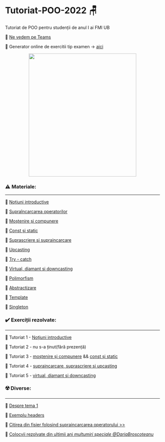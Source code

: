 # Tutoriat-POO-2022 :chair:
Tutoriat de POO pentru studenții de anul I ai FMI UB 


:triangular_flag_on_post: [Ne vedem pe Teams](https://teams.microsoft.com/l/channel/19%3a22Ok1VmJIxmzNeqzA64FfRKxWmWkKUnGh7NVZjTIPy81%40thread.tacv2/General?groupId=dabce7fe-8583-42af-b340-da55293f8769&tenantId=08a1a72f-fecd-4dae-8cec-471a2fb7c2f1)

:triangular_flag_on_post: Generator online de exercitii tip examen -> [aici](https://problemeoop.herokuapp.com/?fbclid=IwAR3MFg2C2s-IIIOJaWW3KbV9uHIQ6BmhFx-k7OS1mCYnSpYdG9Zto7Tld-w)

<p align="center">
<img src="https://user-images.githubusercontent.com/61749814/155836441-58878439-f0f7-4e06-958f-e77d265a3e80.jpg" width="350" height="400" />
</p>

### :warning: Materiale:

<hr />

:large_orange_diamond: [Noțiuni introductive](https://github.com/DimaOanaTeodora/Tutoriat-POO-2022/blob/main/Teorie/Notiuni%20introductiive.pdf)

:large_orange_diamond: [Supraîncarcarea operatorilor](https://github.com/DimaOanaTeodora/Tutoriat-POO-2022/blob/main/Teorie/Supraincarcarea%20operatorilor.pdf)

:large_orange_diamond: [Moștenire și compunere](https://github.com/DimaOanaTeodora/Tutoriat-POO-2022/blob/main/Teorie/Mostenire%20si%20compunere.pdf)

:large_orange_diamond: [Const și static](https://github.com/DimaOanaTeodora/Tutoriat-POO-2022/blob/main/Teorie/Const%20si%20static.pdf)

:large_orange_diamond: [Suprascriere si supraincarcare](https://github.com/DimaOanaTeodora/Tutoriat-POO-2022/blob/main/Teorie/Suprascriere%20si%20supraincarcare.pdf)

:large_orange_diamond: [Upcasting](https://github.com/DimaOanaTeodora/Tutoriat-POO-2022/blob/main/Teorie/Upcasting.pdf)

:large_orange_diamond: [Try - catch](https://github.com/DimaOanaTeodora/Tutoriat-POO-2022/blob/main/Teorie/Try-catch.pdf)

:large_orange_diamond: [Virtual, diamant si downcasting](https://github.com/DimaOanaTeodora/Tutoriat-POO-2022/blob/main/Teorie/Virtual%2C%20diamant%20si%20downcasting.pdf)

:large_orange_diamond: [Polimorfism](https://github.com/DimaOanaTeodora/Tutoriat-POO-2022/blob/main/Teorie/Polimorfism.pdf)

:large_orange_diamond: [Abstractizare](https://github.com/DimaOanaTeodora/Tutoriat-POO-2022/blob/main/Teorie/Abstractizare.pdf)

:large_orange_diamond: [Template](https://github.com/DimaOanaTeodora/Tutoriat-POO-2022/blob/main/Teorie/Template.pdf)

:large_orange_diamond: [Singleton](https://github.com/DimaOanaTeodora/Tutoriat-POO-2022/blob/main/Teorie/Singleton.pdf)

### :heavy_check_mark: Exerciții rezolvate:

<hr />

:large_blue_diamond: Tutoriat 1 - [Noțiuni introductive](https://github.com/DimaOanaTeodora/Tutoriat-POO-2022/blob/main/Exercitii/T1.md)

:large_blue_diamond: Tutoriat 2 - nu s-a ținut(fără prezență)

:large_blue_diamond: Tutoriat 3 - [moștenire și compunere](https://github.com/DimaOanaTeodora/Tutoriat-POO-2022/blob/main/Exercitii/T3%201.md) && [const și static](https://github.com/DimaOanaTeodora/Tutoriat-POO-2022/blob/main/Exercitii/T3%202.md)

:large_blue_diamond: Tutoriat 4 - [supraincarcare, suprascriere si upcasting](https://github.com/DimaOanaTeodora/Tutoriat-POO-2022/blob/main/Exercitii/T4.md) 

:large_blue_diamond: Tutoriat 5 - [virtual, diamant si downcasting](https://github.com/DimaOanaTeodora/Tutoriat-POO-2022/blob/main/Exercitii/T5.md)

### :radioactive: Diverse:

<hr />

:diamond_shape_with_a_dot_inside:	[Despre tema 1](https://github.com/DimaOanaTeodora/Tutoriat-POO-2022/blob/main/Exercitii/Tips%26tricks%20tema%201.md)

:diamond_shape_with_a_dot_inside:	[Exemplu headers](https://github.com/DimaOanaTeodora/Tutoriat-POO-2022/tree/main/Exemple/Headers)

:diamond_shape_with_a_dot_inside: [Citirea din fisier folosind supraincarcarea operatorului >>](https://github.com/DimaOanaTeodora/Tutoriat-POO-2022/blob/main/Exemple/ReadFromFile.md)

:diamond_shape_with_a_dot_inside: [Colocvii rezolvate din ultimii ani *multumiri speciale @DariaBroscoteanu*](https://github.com/dariabroscoteanu/OOP/tree/main/Lab%20Exams)
